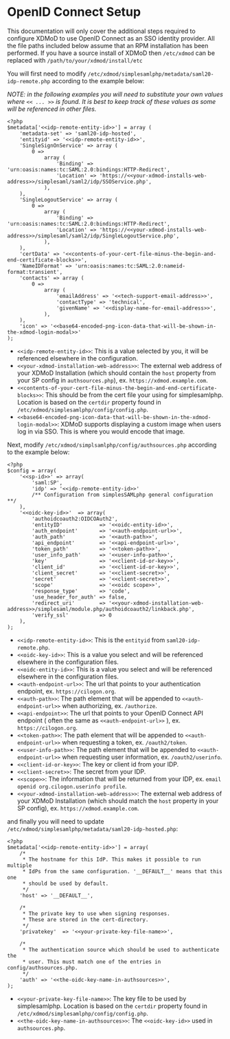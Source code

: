 # OpenID Connect Setup

This documentation will only cover the additional steps required to configure XDMoD to use OpenID Connect as an SSO identity
provider. All the file paths included below assume that an RPM installation has been performed. If you have a source install
of XDMoD then `/etc/xdmod` can be replaced with `/path/to/your/xdmod/install/etc`

You will first need to modify `/etc/xdmod/simplesamlphp/metadata/saml20-idp-remote.php` according to the example below:

*NOTE: in the following examples you will need to substitute your own values where `<< ... >>` is found. It is best to keep track of these values as some will be referenced in other files.*

```injectablephp
<?php
$metadata['<<idp-remote-entity-id>>'] = array (
    'metadata-set' => 'saml20-idp-hosted',
    'entityid' => '<<idp-remote-entity-id>>',
    'SingleSignOnService' => array (
        0 =>
            array (
                'Binding' => 'urn:oasis:names:tc:SAML:2.0:bindings:HTTP-Redirect',
                'Location' => 'https://<<your-xdmod-installs-web-address>>/simplesaml/saml2/idp/SSOService.php',
            ),
    ),
    'SingleLogoutService' => array (
        0 =>
            array (
                'Binding' => 'urn:oasis:names:tc:SAML:2.0:bindings:HTTP-Redirect',
                'Location' => 'https://<<your-xdmod-installs-web-address>>/simplesaml/saml2/idp/SingleLogoutService.php',
            ),
    ),
    'certData' => '<<contents-of-your-cert-file-minus-the-begin-and-end-certificate-blocks>>',
    'NameIDFormat' => 'urn:oasis:names:tc:SAML:2.0:nameid-format:transient',
    'contacts' => array (
        0 =>
            array (
                'emailAddress' => '<<tech-support-email-address>>',
                'contactType' => 'technical',
                'givenName' => '<<display-name-for-email-address>>',
            ),
    ),
    'icon' => '<<base64-encoded-png-icon-data-that-will-be-shown-in-the-xdmod-login-modal>>'
);
```

- `<<idp-remote-entity-id>>`: This is a value selected by you, it will be referenced elsewhere in the configuration.
- `<<your-xdmod-installation-web-address>>`: The external web address of your XDMoD Installation (which should contain the `host` property from your SP config in `authsources.php`), ex. `https://xdmod.example.com`.
- `<<contents-of-your-cert-file-minus-the-begin-and-end-certificate-blocks>>`: This should be from the cert file your using for simplesamlphp. Location is based on the `certdir` property found in  `/etc/xdmod/simplesamlphp/config/config.php`.
- `<<base64-encoded-png-icon-data-that-will-be-shown-in-the-xdmod-login-modal>>`: XDMoD supports displaying a custom image when users log in via SSO. This is where you would encode that image.

Next, modify `/etc/xdmod/simplsamlphp/config/authsources.php` according to the example below:


```injectablephp
<?php
$config = array(
    '<<sp-id>>' => array(
        'saml:SP',
        'idp' => '<<idp-remote-entity-id>>'
        /** Configuration from simplesSAMLphp general configuration **/        
    ),
    '<<oidc-key-id>>'  => array(
        'authoidcoauth2:OIDCOAuth2',
        'entityID'            => '<<oidc-entity-id>>',
        'auth_endpoint'       => '<<auth-endpoint-url>>',
        'auth_path'           => '<<auth-path>>',
        'api_endpoint'        => '<<api-endpoint-url>>',
        'token_path'          => '<<token-path>>',
        'user_info_path'      => '<<user-info-path>>',
        'key'                 => '<<client-id-or-key>>',
        'client_id'           => '<<client-id-or-key>>',
        'client_secret'       => '<<client-secret>>',
        'secret'              => '<<client-secret>>',
        'scope'               => '<<oidc scope>>',
        'response_type'       => 'code',
        'use_header_for_auth' => false,
        'redirect_uri'        => '<<your-xdmod-installation-web-address>>/simplesaml/module.php/authoidcoauth2/linkback.php',
        'verify_ssl'          => 0
    ),
);
```
- `<<idp-remote-entity-id>>`: This is the `entityid` from `saml20-idp-remote.php`.
- `<<oidc-key-id>>`: This is a value you select and will be referenced elsewhere in the configuration files.
- `<<oidc-entity-id>>`: This is a value you select and will be referenced elsewhere in the configuration files.
- `<<auth-endpoint-url>>`: The url that points to your authentication endpoint, ex. `https://cilogon.org`.
- `<<auth-path>>`: The path element that will be appended to `<<auth-endpoint-url>>` when authorizing, ex. `/authorize`.
- `<<api-endpoint>>`: The url that points to your OpenID Connect API endpoint ( often the same as `<<auth-endpoint-url>>` ), ex. `https://cilogon.org`.
- `<<token-path>>`: The path element that will be appended to `<<auth-endpoint-url>>` when requesting a token, ex. `/oauth2/token`.
- `<<user-info-path>>`: The path element that will be appended to `<<auth-endpoint-url>>` when requesting user information, ex. `/oauth2/userinfo`.
- `<<client-id-or-key>>`: The key or client id from your IDP.
- `<<client-secret>>`: The secret from your IDP.
- `<<scope>>`: The information that will be returned from your IDP, ex. `email openid org.cilogon.userinfo profile`.
- `<<your-xdmod-installation-web-address>>`: The external web address of your XDMoD Installation (which should match the `host` property in your SP config), ex. `https://xdmod.example.com`.

and finally you will need to update `/etc/xdmod/simplesamlphp/metadata/saml20-idp-hosted.php`:

```injectablephp
<?php
$metadata['<<idp-remote-entity-id>>'] = array(
    /*
     * The hostname for this IdP. This makes it possible to run multiple
     * IdPs from the same configuration. '__DEFAULT__' means that this one
     * should be used by default.
     */
    'host' => '__DEFAULT__',

    /*
     * The private key to use when signing responses.
     * These are stored in the cert-directory.
     */
    'privatekey'  => '<<your-private-key-file-name>>',

    /*
     * The authentication source which should be used to authenticate the
     * user. This must match one of the entries in config/authsources.php.
     */
    'auth' => '<<the-oidc-key-name-in-authsources>>',
);
```

- `<<your-private-key-file-name>>`: The key file to be used by simplesamlphp. Location is based on the `certdir` property found in  `/etc/xdmod/simplesamlphp/config/config.php`.
- `<<the-oidc-key-name-in-authsources>>`: The `<<oidc-key-id>>` used in `authsources.php`.
